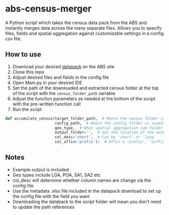 # abs-census-merger
A Python script which takes the census data pack from the ABS and instantly merges data across the many separate files. Allows you to specify files, fields and spatial aggregation against customizable settings in a config csv file.

## How to use

1. Download your desired [datapack](https://www.abs.gov.au/census/find-census-data/datapacks) on the ABS site
2. Clone this repo
3. Adjust desired files and fields in the config file
4. Open Main.py in your desired IDE
5. Set the path of the downloaded and extracted census folder at the top of the script with the `census_folder_path` variable
6. Adjust the function parameters as needed at the bottom of the script with the pre-written function call
7. Run the script

```Python
def accumulate_census(target_folder_path,  # Where the census folder is
                      config_path,  # Where the config folder is saved
                      geo_type,  # What spatial aggregation sub-folder to target
                      output_folder='',  # Set the location of the output folder, will be the script location by default
                      col_desc='short',  # Can be 'short' or 'long'
                      col_affix='prefix'):  # Affix a 'prefix', 'suffix' or 'none' of the csv's file code to each col
```

## Notes

- Example output is included
- Geo types include LGA, POA, SA1, SA2 etc
- col_desc will determine whether column names are change via the config file
- Use the metadata .xlsx file included in the datapack download to set up the config file with the field you want
- Downloading the databack to the script folder will mean you don't need to update the path references